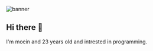 ![banner](https://github.com/moeinmnia80/moeinmnia80/assets/86520846/128cd5ac-f561-428f-9c38-8ed5ccf55541)
## Hi there 👋

I'm moein and 23 years old and intrested in programming.



<!--
**moeinmnia80/moeinmnia80** is a ✨ _special_ ✨ repository because its `README.md` (this file) appears on your GitHub profile.

Here are some ideas to get you started:

- 🔭 I’m currently working on ...
- 🌱 I’m currently learning ...
- 👯 I’m looking to collaborate on ...
- 🤔 I’m looking for help with ...
- 💬 Ask me about ...
- 📫 How to reach me: ...
- 😄 Pronouns: ...
- ⚡ Fun fact: ...
-->
